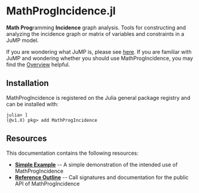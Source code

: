 # MathProgIncidence.jl
**Math Prog**ramming **Incidence** graph analysis. Tools for constructing and
analyzing the incidence graph or matrix of variables and constraints in a JuMP
model.

If you are wondering what JuMP is, please see
[here](https://jump.dev/JuMP.jl/stable/).
If you are familiar with JuMP and wondering whether you
should use MathProgIncidence, you may find the [Overview](@ref) helpful.

## Installation
MathProgIncidence is registered on the Julia general package registry and
can be installed with:
```julia-repl
julia> ]
(@v1.X) pkg> add MathProgIncidence
```

## Resources
This documentation contains the following resources:
- **[Simple Example](@ref)** -- A simple demonstration of the intended use of
  MathProgIncidence
- **[Reference Outline](@ref)** -- Call signatures and documentation for the public API of
  MathProgIncidence

